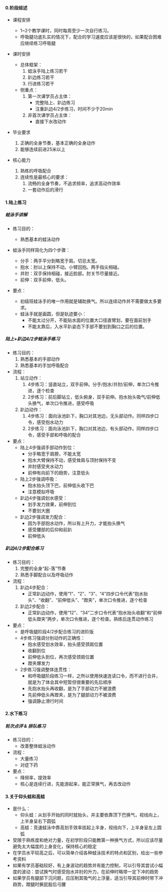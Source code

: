 #### 0.阶段综述

* 课程安排

  * 1~2个教学课时，同时每周至少一次自行练习。
  * 呼吸腿功底扎实的情况下，配合的学习速度应该是很快的，如果配合困难应继续练习呼吸腿
* 课时安排
  * 总体框架：
    1. 蛙泳手陆上练习若干
    2. 趴边练习若干
    3. 行进练习若干
  * 侧重点：
    1. 第一次课学员占主体：
       * 完整陆上、趴边练习
       * 注重趴边4/2步练习，时间不少于20min
    2. 非首次课学员占主体：
       * 直接下水改动作
* 毕业要求

  1. 正确的全身节奏，基本正确的全身动作
  2. 能够连续前进25米以上
* 核心能力

  1. 熟练的呼吸配合
  2. 连续性是最核心的要求：
     1. 流畅的全身节奏，不追求频率，追求高动作效率
     2. 一套动作后的滑行

#### 1.陆上练习

##### 蛙泳手讲解

* 练习目的：
  * 熟悉基本的蛙泳动作

* 蛙泳手同样简化为四个步骤：

  * 分手：两手平分到略宽于肩。切忌太宽。
  * 抱水：肘以上保持不动。小臂回抱。两手指尖相碰。
  * 并肘：双手保持相碰，接近脸部。肘关节尽量接近。
  * 前伸：双手前伸，低头。
* 要点：
  * 初级班蛙泳手的唯一作用就是辅助换气。所以连续动作并不需要做太多要求。
  * 蛙泳手就是画圆，但是轨迹要小：
    * 不能太过分开，不能贴水面的位置大口径直臂划，要在面前划手
    * 不能太靠后，入水平趴姿态下手部不要划到胸口之后的位置。

##### 陆上+趴边4/2步蛙泳手练习

* 练习目的：
  1. 熟悉基本的手部动作
  2. 熟悉基本的手加呼吸配合
* 流程：
  1. 站立动作：
     1. 4步练习：竖直站立，双手前伸。分手/抱水/并肘/前伸，单次口令推进，逐个检查
     2. 2步练习：前后脚站立，低头俯身，双手前伸。抱水抬头吸气/前伸低头换气，单次口令推进，感受呼吸
  2. 趴边动作：
     1. 4步练习：面向泳池趴下，胸口对其池边，无头部动作。同样四步口令，感受抱水动力
     2. 2步练习：面向泳池趴下，胸口对其池边，有头部动作。同样四步口令，感受手部和呼吸的配合
* 要点：
  * 陆上4步强调手部动作到位：
    * 分手略宽于肩膀，不能太宽
    * 抱水大臂保持不动，感受耸肩与顶肘保持不变
    * 并肘感受夹水动力
    * 前伸有向前下的趋势，注意低头
  * 陆上2步强调呼吸：
    * 抱水抬头顶下巴，前伸低头收下巴
    * 注意模拟呼吸
  * 趴边4步强调划水感受：
    * 划手发力效果，前伸到位
    * 不要划大圈
  * 趴边2步强调发力配合：
    * 因为手部抱水动作，所以有上升力，才能抬头换气
    * 感受腰部的后仰和前趴
    * 前伸低头

##### 趴边4/2步配合练习

* 练习目的：
  1. 完整的全身“起-落”节奏
  2. 熟悉手脚配合以及呼吸动作
* 流程：
  1. 趴边4步配合：
     * 正常趴边动作，使用“1”、“2”、“3”、“4”四步口令代表“抱水抬头”、“收翻”、“前伸低头”、“蹬夹”，单次口令推进，逐个检查
  2. 趴边2步配合：
     * 正常趴边动作，使用“12”、“34”二步口令代表“抱水抬头收翻”和“前伸低头蹬夹”两步，单次口令推进，逐个检查。熟练后连贯动作练习
* 要点：
  * 是呼吸腿阶段4/2步配合练习的进阶版
  * 4步练习强调分别动作的正确性：
    * 抱水感受划水效率，抬头感受颈肩位置
    * 收翻到位
    * 前伸低头到位，再次感受颈肩位置
    * 蹬夹爆发力
  * 2步练习强调整体连贯性：
    * 和呼吸腿阶段练习一样，之所以使用快速连读口令，而不进行合并，就是为了体会其中短暂但很重要的先后顺序
    * 先抱水抬头再收翻，是为了手部动力不被浪费
    * 先前伸低头再蹬夹，是为了腿部动力不被浪费
    * 强调静止滑行时间

#### 2.水下练习

##### 轮次点评 & 排队练习

* 练习目的：
  * 改善整体蛙泳动作
* 流程：
  * 大量练习
  * 对症下药
* 要点：
  * 降频率，提效率
  * 核心是连续行进，先能游起来，能正常换气，再去改动作

#### 3.关于仰头蛙和高蛙

* 是什么：
  * 仰头蛙：从划手开始的同时就抬头，并主要依靠顶下巴换气，视线向上，上半身呈右下圆弧
  * 高蛙：竞速蛙泳中靠高划手效率拔起上半身，视线向下，上半身呈左上圆弧
* 受限于熟练度和绝对力量，在初学阶段只能教第一种换气方式，所以应该尽量避免太大幅度的上身变化，保持核心的稳定
* 在学员水平较高之后，可以简单介绍各种蛙泳技术的特点和区别，给出一些参考资料
* 如果有学员基础较好，有上身波动的趋势并有能力控制，可以引导其尝试小幅度的波动：尝试换气时感受抱水并肘的升力，在前伸时略带一定下冲的趋势
* 如果学员有腿部下沉问题，应压制其吸气的上浮量，适当引导其前伸时带下冲趋势，蹬腿时撅屁股后弓腰